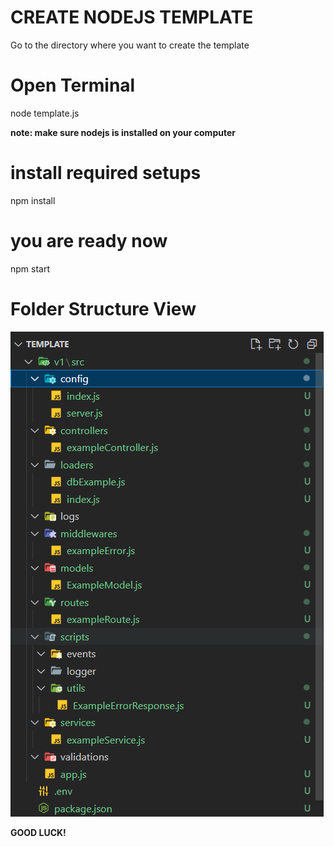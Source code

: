 # CREATE NODEJS TEMPLATE

Go to the directory where you want to create the template

# Open Terminal

node template.js

**note: make sure nodejs is installed on your computer**

# install required setups

npm install

# you are ready now

npm start

# Folder Structure View

![Folder Structure](./folder-structure.jpg)

**GOOD LUCK!**



